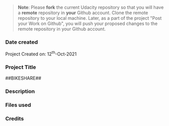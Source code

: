 >**Note**: Please **fork** the current Udacity repository so that you will have a **remote** repository in **your** Github account. Clone the remote repository to your local machine. Later, as a part of the project "Post your Work on Github", you will push your proposed changes to the remote repository in your Github account.

### Date created
<!-- Include the date you created this project and README file. -->
Project Created on: 12<sup>th</sup>-Oct-2021
### Project Title
<!-- Replace the Project Title -->
##BIKESHARE##
### Description
<!-- Describe what your project is about and what it does -->

### Files used
<!-- Include the files used -->

### Credits
<!-- It's important to give proper credit. Add links to any repo that inspired you or blogposts you consulted. -->

